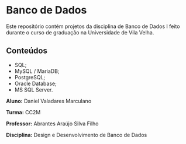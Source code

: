 # Banco de Dados
Este repositório contém projetos da disciplina de Banco de Dados I feito durante o curso de graduação na Universidade de Vila Velha. 


## Conteúdos
- SQL;
- MySQL / MariaDB;
- PostgreSQL;
- Oracle Database;
- MS SQL Server.

**Aluno:** Daniel Valadares Marculano

**Turma:** CC2M

**Professor:** Abrantes Araújo Silva Filho

**Disciplina:** Design e Desenvolvimento de Banco de Dados
